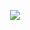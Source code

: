 <p align="center"><a href="http://mikser.io" target="_blank"><img src="http://almero.pro/mikser.png"></a></p>
